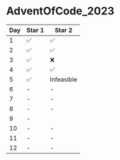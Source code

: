 # AdventOfCode_2023

| Day | Star 1 | Star 2 |
| --- | ------ | ------ |
| 1   | ✅     | ✅     |
| 2   | ✅     | ✅     |
| 3   | ✅     | ❌      |
| 4   | ✅     | ✅     |
| 5   | ✅     | Infeasible      |
| 6   | -      | -      |
| 7   | -      | -      |
| 8   | -      | -      |
| 9   | -      |        |
| 10  | -      | -      |
| 11  | -      | -      |
| 12  | -      | -      |
